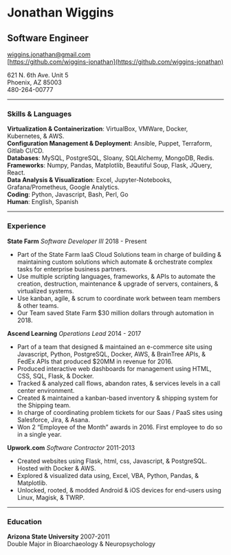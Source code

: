 # Jonathan Wiggins
## Software Engineer

[wiggins.jonathan@gmail.com](mailto:wiggins.jonathan@gmail.com)<br>
[https://github.com/wiggins-jonathan](https://github.com/wiggins-jonathan)<br>

621 N. 6th Ave. Unit 5<br>
Phoenix, AZ 85003<br>
480-264-00777<br>

---

### Skills & Languages
**Virtualization & Containerization**: VirtualBox, VMWare, Docker, Kubernetes, & AWS.<br>
**Configuration Management & Deployment**: Ansible, Puppet, Terraform, Gitlab CI/CD.<br>
**Databases**: MySQL, PostgreSQL, Sloany, SQLAlchemy, MongoDB, Redis.<br>
**Frameworks**: Numpy, Pandas, Matplotlib, Beautiful Soup, Flask, JQuery, React.<br>
**Data Analysis & Visualization**: Excel, Jupyter-Notebooks, Grafana/Prometheus, Google Analytics.<br>
**Coding**: Python, Javascript, Bash, Perl, Go<br>
**Human**: English, Spanish<br>

---

### Experience
**State Farm** _Software Developer III_ 2018 - Present<br>
* Part of the State Farm IaaS Cloud Solutions team in charge of building & maintaining custom solutions which automate & orchestrate complex tasks for enterprise business partners.<br>
* Use multiple scripting languages, frameworks, & APIs to automate the creation, destruction, maintenance & upgrade of servers, containers, & virtualized systems.<br>
* Use kanban, agile, & scrum to coordinate work between team members & other teams.<br>
* Our Team saved State Farm $30 million dollars through automation in 2018.<br>

**Ascend Learning** _Operations Lead_ 2014 - 2017<br>
* Part of a team that designed & maintained an e-commerce site using Javascript, Python, PostgreSQL, Docker, AWS, & BrainTree APIs, & FedEx APIs that produced $20MM in revenue for 2016.<br>
* Produced interactive web dashboards for management using HTML, CSS, SQL, Flask, & Docker.<br>
* Tracked & analyzed call flows, abandon rates, & services levels in a call center environment.<br>
* Created & maintained  a kanban-based inventory & shipping system for the Shipping team.<br>
* In charge of coordinating problem tickets for our Saas / PaaS sites using Salesforce, Jira, & Asana.<br>
* Won 2 “Employee of the Month” awards in 2016. First employee to do so in a single year.<br>

**Upwork.com** _Software Contractor_ 2011-2013<br>
* Created websites using Flask, html, css, Javascript, & PostgreSQL. Hosted with Docker & AWS.<br>
* Explored & visualized data using, Excel, VBA, Python, Pandas, & Matplotlib.<br>
* Unlocked, rooted, & modded Android & iOS devices for end-users using Linux, Magisk, & TWRP.<br>

---

### Education
**Arizona State University** 2007-2011<br>
Double Major in Bioarchaeology & Neuropsychology<br>
